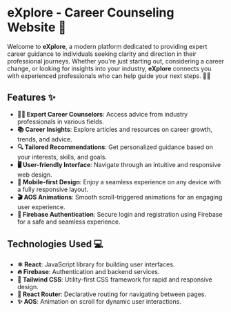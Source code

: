 # eXplore - Career Counseling Website 🌟

Welcome to **eXplore**, a modern platform dedicated to providing expert career guidance to individuals seeking clarity and direction in their professional journeys. Whether you're just starting out, considering a career change, or looking for insights into your industry, **eXplore** connects you with experienced professionals who can help guide your next steps. 🚀💼

## Features ✨

- **👩‍🏫 Expert Career Counselors**: Access advice from industry professionals in various fields.
- **📚 Career Insights**: Explore articles and resources on career growth, trends, and advice.
- **🔍 Tailored Recommendations**: Get personalized guidance based on your interests, skills, and goals.
- **🖥️ User-friendly Interface**: Navigate through an intuitive and responsive web design.
- **📱 Mobile-first Design**: Enjoy a seamless experience on any device with a fully responsive layout.
- **🎬 AOS Animations**: Smooth scroll-triggered animations for an engaging user experience.
- **🔐 Firebase Authentication**: Secure login and registration using Firebase for a safe and seamless experience.

## Technologies Used 💻

- **⚛️ React**: JavaScript library for building user interfaces.
- **🔥 Firebase**: Authentication and backend services.
- **🎨 Tailwind CSS**: Utility-first CSS framework for rapid and responsive design.
- **🔄 React Router**: Declarative routing for navigating between pages.
- **✨ AOS**: Animation on scroll for dynamic user interactions.
